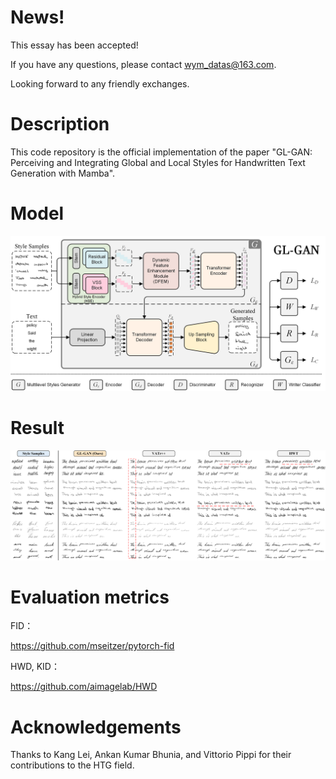 # News!
This essay has been accepted!

If you have any questions, please contact wym_datas@163.com.

Looking forward to any friendly exchanges.


# Description
This code repository is the official implementation of the paper "GL-GAN: Perceiving and Integrating Global and Local Styles for Handwritten Text Generation with Mamba".



# Model

![Model](https://github.com/Fyzjym/GL-GAN/blob/master/pic/01_net2.png)


# Result

![Result](https://github.com/Fyzjym/GL-GAN/blob/master/pic/anay.png)


# Evaluation metrics
FID：

https://github.com/mseitzer/pytorch-fid

HWD, KID：

https://github.com/aimagelab/HWD

# Acknowledgements
Thanks to Kang Lei, Ankan Kumar Bhunia, and Vittorio Pippi for their contributions to the HTG field.

